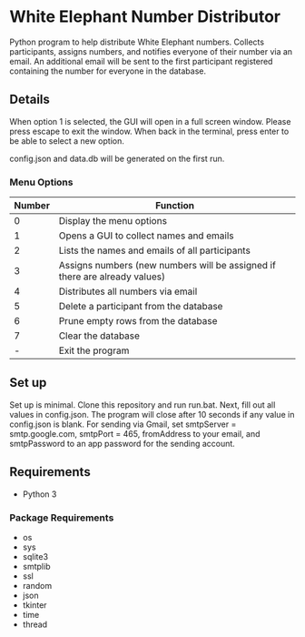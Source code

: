 # White Elephant Number Distributor

Python program to help distribute White Elephant numbers. Collects participants, assigns numbers, and notifies everyone
of their number via an email. An additional email will be sent to the first participant registered containing the
number for everyone in the database.

## Details

When option 1 is selected, the GUI will open in a full screen window. Please press escape to exit the window. When back 
in the terminal, press enter to be able to select a new option.

config.json and data.db will be generated on the first run.

### Menu Options
| Number | Function                                                                   |
|--------|----------------------------------------------------------------------------|
| 0      | Display the menu options                                                   |
| 1      | Opens a GUI to collect names and emails                                    |
| 2      | Lists the names and emails of all participants                             |
| 3      | Assigns numbers (new numbers will be assigned if there are already values) |
| 4      | Distributes all numbers via email                                          |
| 5      | Delete a participant from the database                                     |
| 6      | Prune empty rows from the database                                         |
| 7      | Clear the database                                                         |
| -      | Exit the program                                                           |

## Set up
Set up is minimal. Clone this repository and run run.bat. Next, fill out all values in config.json. The program will 
close after 10 seconds if any value in config.json is blank. For sending via Gmail, set smtpServer = smtp.google.com,
smtpPort = 465, fromAddress to your email, and smtpPassword to an app password for the sending account.

## Requirements
- Python 3
### Package Requirements
- os 
- sys 
- sqlite3 
- smtplib 
- ssl 
- random 
- json
- tkinter
- time
- thread